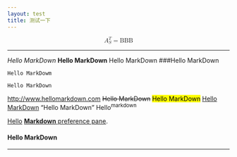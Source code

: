 ```yaml
---
layout: test
title: 测试一下
---
```


<math display="block">
    <msubsup><mi>A</mi> <mi>S</mi> <mi>T</mi></msubsup>
    <mo>=</mo>
    <mi>BBB</mi>
</math>

<!--![Rendering preferences pane](http://d.pr/i/rT4d+)--> 
 
*****
 
_Hello MarkDown_
**Hello MarkDown** 
Hello MarkDown
###Hello MarkDown

`Hello MarkDowm`

```
Hello MarkDown
```
<http://www.hellomarkdown.com>
<del>Hello MarkDown</del>
<mark>Hello MarkDown</mark>
<u>Hello MarkDown</u> 
<q>Hello MarkDown</q>
Hello<sup>markdown</sup>

[Hello](wwww.markdown.com)
[**Markdown** preference pane](#markdown-pane).
#### <a name="fenced-code-block">Hello MarkDown</a>

___




 
   
   

